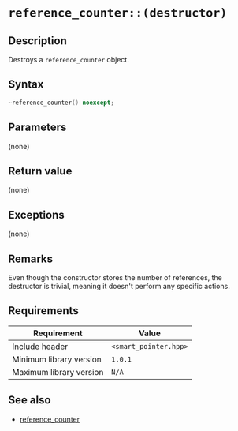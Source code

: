 # `reference_counter::(destructor)`

## Description

Destroys a `reference_counter` object.

## Syntax

```cpp
~reference_counter() noexcept;
```

## Parameters

(none)

## Return value

(none)

## Exceptions

(none)

## Remarks

Even though the constructor stores the number of references, the destructor is trivial, meaning it doesn't perform any specific actions.

## Requirements

| Requirement             | Value                 |
|-------------------------|-----------------------|
| Include header          | `<smart_pointer.hpp>` |
| Minimum library version | `1.0.1`               |
| Maximum library version | `N/A`                 |

## See also

- [reference_counter](reference_counter.md)